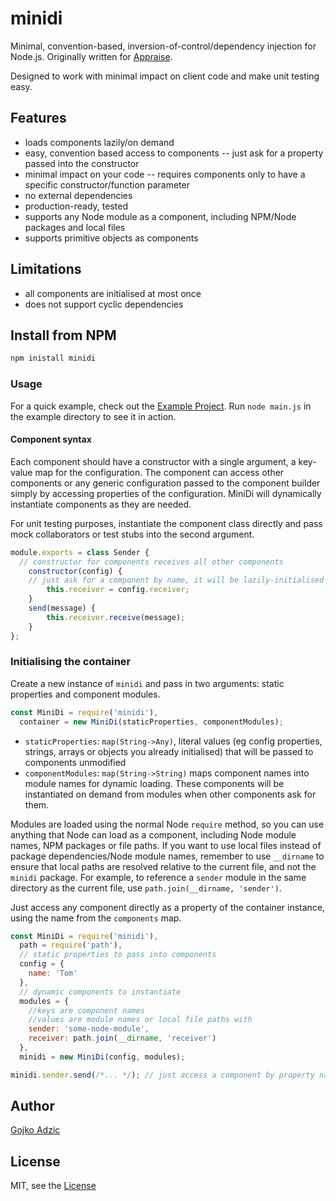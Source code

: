 # minidi

Minimal, convention-based, inversion-of-control/dependency injection for Node.js. Originally written for [Appraise](https://github.com/appraiseqa). 

Designed to work with minimal impact on client code and make unit testing easy. 

## Features

* loads components lazily/on demand
* easy, convention based access to components -- just ask for a property passed into the constructor
* minimal impact on your code -- requires components only to have a specific constructor/function parameter
* no external dependencies
* production-ready, tested
* supports any Node module as a component, including NPM/Node packages and local files
* supports primitive objects as components

## Limitations

* all components are initialised at most once
* does not support cyclic dependencies


## Install from NPM

```bash
npm inistall minidi
```

### Usage

For a quick example, check out the [Example Project](example). Run `node main.js` in the example directory to see it in action. 

#### Component syntax

Each component should have a constructor with a single argument, a key-value map for the configuration. The component can access other components or any generic configuration passed to the component builder simply by accessing properties of the configuration. MiniDi will dynamically instantiate components as they are needed. 

For unit testing purposes, instantiate the component class directly and pass mock collaborators or test stubs into the second argument.

```js
module.exports = class Sender {
  // constructor for components receives all other components
	constructor(config) { 
    // just ask for a component by name, it will be lazily-initialised if required
		this.receiver = config.receiver; 
	}
	send(message) {
		this.receiver.receive(message);
	}
};
```

### Initialising the container

Create a new instance of `minidi` and pass in two arguments: static properties and component modules.

```js
const MiniDi = require('minidi'),
  container = new MiniDi(staticProperties, componentModules);
```

* `staticProperties`: `map(String->Any)`, literal values (eg config properties, strings, arrays or objects you already initialised) that will be passed to components unmodified
* `componentModules`: `map(String->String)` maps component names into module names for dynamic loading. These components will be instantiated on demand from modules when other components ask for them.

Modules are loaded using the normal Node `require` method, so you can use anything that Node can load as a component, including Node module names, NPM packages or file paths. If you want to use local files instead of package dependencies/Node module names, remember to use `__dirname` to ensure that local paths are resolved relative to the current file, and not the `minidi` package. For example, to reference a `sender` module in the same directory as the current file, use `path.join(__dirname, 'sender')`.

Just access any component directly as a property of the container instance, using the name from the `components` map.

```js
const MiniDi = require('minidi'),
  path = require('path'),
  // static properties to pass into components
  config = { 
    name: 'Tom' 
  },
  // dynamic components to instantiate
  modules = {
    //keys are component names
    //values are module names or local file paths with
    sender: 'some-node-module',
    receiver: path.join(__dirname, 'receiver')
  },
  minidi = new MiniDi(config, modules);

minidi.sender.send(/*... */); // just access a component by property name
```


## Author

[Gojko Adzic](https://gojko.net)

## License

MIT, see the [License](LICENSE)

